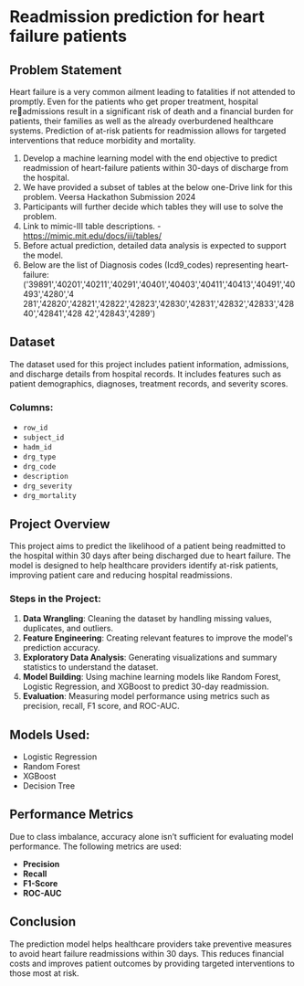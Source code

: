 # Readmission prediction for heart failure patients

## Problem Statement
Heart failure is a very common ailment leading to fatalities if not 
attended to promptly. Even for the patients who get proper treatment, hospital readmissions result in a significant risk of death and a financial burden for patients, their 
families as well as the already overburdened healthcare systems. Prediction of at-risk 
patients for readmission allows for targeted interventions that reduce morbidity and 
mortality.
1. Develop a machine learning model with the end objective to predict readmission of 
heart-failure patients within 30-days of discharge from the hospital. 
2. We have provided a subset of tables at the below one-Drive link for this problem.
Veersa Hackathon Submission 2024
3. Participants will further decide which tables they will use to solve the problem.
4. Link to mimic-III table descriptions. - https://mimic.mit.edu/docs/iii/tables/
5. Before actual prediction, detailed data analysis is expected to support the model.
6. Below are the list of Diagnosis codes (Icd9_codes) representing heart-failure: 
('39891','40201','40211','40291','40401','40403','40411','40413','40491','40493','4280','4
281','42820','42821','42822','42823','42830','42831','42832','42833','42840','42841','428
42','42843','4289')
## Dataset
The dataset used for this project includes patient information, admissions, and discharge details from hospital records. It includes features such as patient demographics, diagnoses, treatment records, and severity scores.

### Columns:
- `row_id`
- `subject_id`
- `hadm_id`
- `drg_type`
- `drg_code`
- `description`
- `drg_severity`
- `drg_mortality`

## Project Overview
This project aims to predict the likelihood of a patient being readmitted to the hospital within 30 days after being discharged due to heart failure. The model is designed to help healthcare providers identify at-risk patients, improving patient care and reducing hospital readmissions.

### Steps in the Project:
1. **Data Wrangling**: Cleaning the dataset by handling missing values, duplicates, and outliers.
2. **Feature Engineering**: Creating relevant features to improve the model's prediction accuracy.
3. **Exploratory Data Analysis**: Generating visualizations and summary statistics to understand the dataset.
4. **Model Building**: Using machine learning models like Random Forest, Logistic Regression, and XGBoost to predict 30-day readmission.
5. **Evaluation**: Measuring model performance using metrics such as precision, recall, F1 score, and ROC-AUC.

## Models Used:
- Logistic Regression
- Random Forest
- XGBoost
- Decision Tree 

## Performance Metrics
Due to class imbalance, accuracy alone isn’t sufficient for evaluating model performance. The following metrics are used:
- **Precision**
- **Recall**
- **F1-Score**
- **ROC-AUC**

## Conclusion
The prediction model helps healthcare providers take preventive measures to avoid heart failure readmissions within 30 days. This reduces financial costs and improves patient outcomes by providing targeted interventions to those most at risk.
